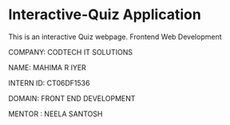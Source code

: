 # Interactive-Quiz Application
This is an interactive Quiz webpage. Frontend Web Development

COMPANY: CODTECH IT SOLUTIONS

NAME: MAHIMA R IYER

INTERN ID: CT06DF1536

DOMAIN: FRONT END DEVELOPMENT

MENTOR : NEELA SANTOSH

